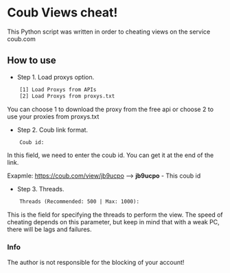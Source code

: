 # Coub Views cheat!
This Python script was written in order to cheating views on the service coub.com

## How to use
   
- Step 1. Load proxys option. 
```txt
    [1] Load Proxys from APIs
    [2] Load Proxys from proxys.txt
```
You can choose 1 to download the proxy from the free api or choose 2 to use your proxies from proxys.txt

- Step 2. Coub link format. 
```txt
    Coub id:
```
In this field, we need to enter the coub id. You can get it at the end of the link.

Exapmle: https://coub.com/view/jb9ucpo --> **jb9ucpo** - This coub id

- Step 3. Threads. 
```txt
    Threads (Recommended: 500 | Max: 1000):
```
This is the field for specifying the threads to perform the view. The speed of cheating depends on this parameter, but keep in mind that with a weak PC, there will be lags and failures.

### Info
The author is not responsible for the blocking of your account!
